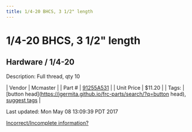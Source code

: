 ```yaml
---
title: 1/4-20 BHCS, 3 1/2" length
---
```


# 1/4-20 BHCS, 3 1/2" length
## Hardware / 1/4-20
Description: 	Full thread, qty 10 

| Vendor | Mcmaster | 
| Part # | [91255A531](https://www.mcmaster.com/#91255A531) | 
| Unit Price | $11.20 | 
| Tags: | [button head](https://jgermita.github.io/frc-parts/search/?q=button head), [suggest tags](https://docs.google.com/forms/d/e/1FAIpQLSeWyY8v3RgOty-MyWmh9U0iivNYN_molChYyS-0U-o-kOAv_g/viewform) | 

Last updated: Mon May 08 13:09:39 PDT 2017

 [Incorrect/Incomplete information?](https://docs.google.com/forms/d/e/1FAIpQLSeWyY8v3RgOty-MyWmh9U0iivNYN_molChYyS-0U-o-kOAv_g/viewform)